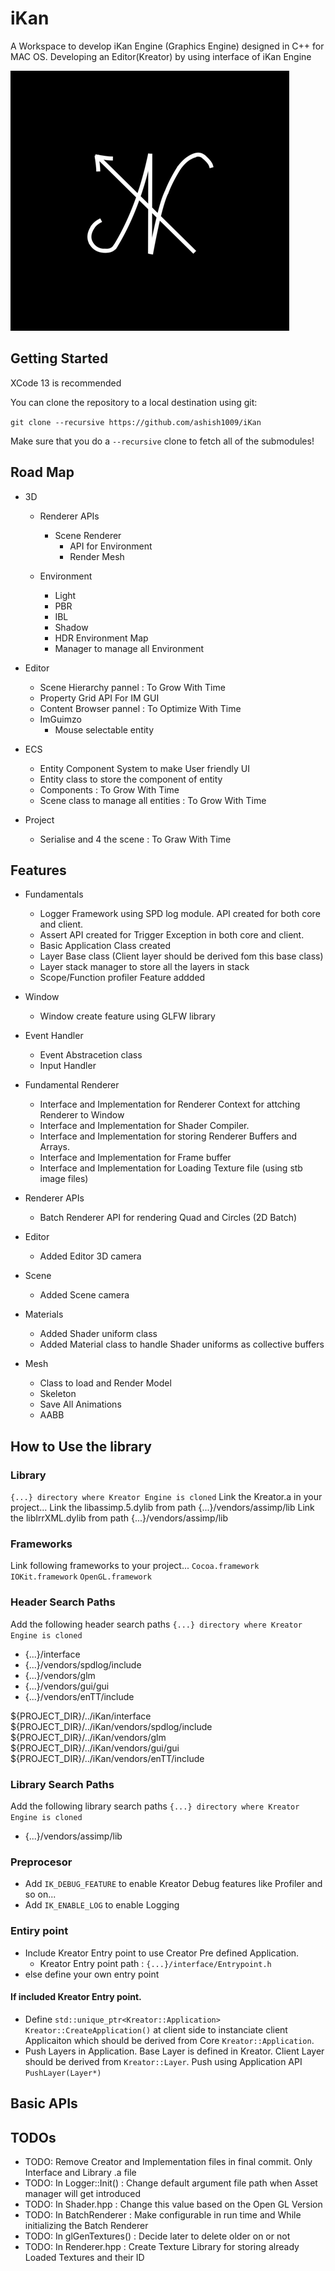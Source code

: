 # iKan
A Workspace to develop iKan Engine (Graphics Engine) designed in C++ for MAC OS. Developing an Editor(Kreator) by using interface of iKan Engine 

![](/Resources/Branding/iKan.png)

## Getting Started
XCode 13 is recommended

You can clone the repository to a local destination using git:

`git clone --recursive https://github.com/ashish1009/iKan`

Make sure that you do a `--recursive` clone to fetch all of the submodules!

## Road Map
- 3D
    - Renderer APIs
        - Scene Renderer
            - API for Environment
            - Render Mesh

    - Environment
        - Light
        - PBR
        - IBL
        - Shadow
        - HDR Environment Map
        - Manager to manage all Environment
    
- Editor
    - Scene Hierarchy pannel : To Grow With Time
    - Property Grid API For IM GUI
    - Content Browser pannel : To Optimize With Time
    - ImGuimzo
        - Mouse selectable entity

- ECS
    - Entity Component System to make User friendly UI
    - Entity class to store the component of entity
    - Components : To Grow With Time
    - Scene class to manage all entities : To Grow With Time
    
- Project
    - Serialise and 4 the scene : To Graw With Time

## Features
- Fundamentals
    - Logger Framework using SPD log module. API created for both core and client.
    - Assert API created for Trigger Exception in both core and client.
    - Basic Application Class created
    - Layer Base class (Client layer should be derived fom this base class)
    - Layer stack manager to store all the layers in stack
    - Scope/Function profiler Feature addded
    
- Window
    - Window create feature using GLFW library
    
- Event Handler
    - Event Abstracetion class
    - Input Handler
    
- Fundamental Renderer
    - Interface and Implementation for Renderer Context for attching Renderer to Window
    - Interface and Implementation for Shader Compiler.
    - Interface and Implementation for storing Renderer Buffers and Arrays.
    - Interface and Implementation for Frame buffer
    - Interface and Implementation for Loading Texture file (using stb image files)
    
- Renderer APIs
    - Batch Renderer API for rendering Quad and Circles (2D Batch)
    
- Editor
    - Added Editor 3D camera

- Scene
    - Added Scene camera
    
- Materials
    - Added Shader uniform class
    - Added Material class to handle Shader uniforms as collective buffers
    
- Mesh
    - Class to load and Render Model
    - Skeleton
    - Save All Animations
    - AABB

## How to Use the library

### Library
`{...} directory where Kreator Engine is cloned`
Link the Kreator.a in your project... 
Link the libassimp.5.dylib from path {...}/vendors/assimp/lib
Link the libIrrXML.dylib from path {...}/vendors/assimp/lib 

### Frameworks
Link following frameworks to your project...
`Cocoa.framework`
`IOKit.framework`
`OpenGL.framework`

### Header Search Paths
Add the following header search paths 
`{...} directory where Kreator Engine is cloned`
- {...}/interface
- {...}/vendors/spdlog/include
- {...}/vendors/glm
- {...}/vendors/gui/gui
- {...}/vendors/enTT/include

${PROJECT_DIR}/../iKan/interface
${PROJECT_DIR}/../iKan/vendors/spdlog/include
${PROJECT_DIR}/../iKan/vendors/glm
${PROJECT_DIR}/../iKan/vendors/gui/gui
${PROJECT_DIR}/../iKan/vendors/enTT/include

### Library Search Paths
Add the following library search paths 
`{...} directory where Kreator Engine is cloned`
- {...}/vendors/assimp/lib

### Preprocesor
- Add `IK_DEBUG_FEATURE` to enable Kreator Debug features like Profiler and so on...
- Add `IK_ENABLE_LOG` to enable Logging

### Entiry point
- Include Kreator Entry point to use Creator Pre defined Application.
    - Kreator Entry point path : `{...}/interface/Entrypoint.h`
- else define your own entry point

#### If included Kreator Entry point. 
- Define `std::unique_ptr<Kreator::Application> Kreator::CreateApplication()` at client side to instanciate client Applicaiton which should be derived from Core `Kreator::Application`.
- Push Layers in Application. Base Layer is defined in Kreator. Client Layer should be derived from `Kreator::Layer`. Push using Application API `PushLayer(Layer*)`

## Basic APIs

## TODOs
- TODO: Remove Creator and Implementation files in final commit. Only Interface and Library .a file
- TODO: In Logger::Init() : Change default argument file path when Asset manager will get introduced
- TODO: In Shader.hpp : Change this value based on the Open GL Version
- TODO: In BatchRenderer : Make configurable in run time and While initializing the Batch Renderer
- TODO: In glGenTextures() : Decide later to delete older on or not
- TODO: In Renderer.hpp : Create Texture Library for storing already Loaded Textures and their ID
